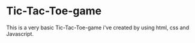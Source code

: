 # Tic-Tac-Toe-game

This is a very basic Tic-Tac-Toe-game i've created by using html, css and Javascript.
